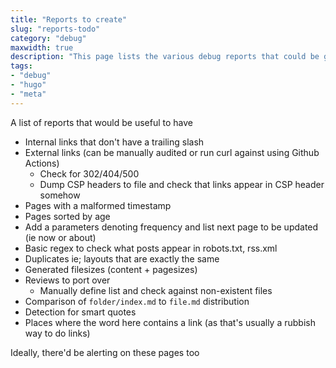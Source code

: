 ```yaml
---
title: "Reports to create"
slug: "reports-todo"
category: "debug"
maxwidth: true
description: "This page lists the various debug reports that could be generated as a reminder to myself"
tags:
- "debug"
- "hugo"
- "meta"
---
```


A list of reports that would be useful to have

* Internal links that don't have a trailing slash
* External links (can be manually audited or run curl against using Github Actions)
  * Check for 302/404/500
  * Dump CSP headers to file and check that links appear in CSP header somehow
* Pages with a malformed timestamp
* Pages sorted by age
* Add a parameters denoting frequency and list next page to be updated (ie now or about)
* Basic regex to check what posts appear in robots.txt, rss.xml
* Duplicates ie; layouts that are exactly the same
* Generated filesizes (content + pagesizes)
* Reviews to port over
  * Manually define list and check against non-existent files
* Comparison of `folder/index.md` to `file.md` distribution
* Detection for smart quotes
* Places where the word here contains a link (as that's usually a rubbish way to do links)

Ideally, there'd be alerting on these pages too